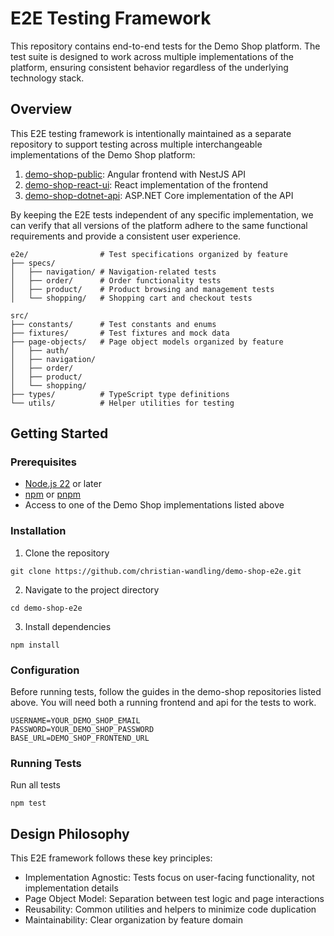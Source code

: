 # E2E Testing Framework

This repository contains end-to-end tests for the Demo Shop platform. The test suite is designed to work across multiple
implementations of the platform, ensuring consistent behavior regardless of the underlying technology stack.

## Overview

This E2E testing framework is intentionally maintained as a separate repository to support testing across multiple
interchangeable implementations of the Demo Shop platform:

1. [demo-shop-public](http://github.com/christian-wandling/demo-shop-public): Angular frontend with NestJS API
2. [demo-shop-react-ui](http://github.com/christian-wandling/demo-shop-react-ui): React implementation of the frontend
3. [demo-shop-dotnet-api](http://github.com/christian-wandling/demo-shop-dotnet-api): ASP.NET Core implementation of the API

By keeping the E2E tests independent of any specific implementation, we can verify that all versions of the platform 
adhere to the same functional requirements and provide a consistent user experience.

```
e2e/                # Test specifications organized by feature
├── specs/
│   ├── navigation/ # Navigation-related tests
│   ├── order/      # Order functionality tests
│   ├── product/    # Product browsing and management tests
│   └── shopping/   # Shopping cart and checkout tests

src/
├── constants/      # Test constants and enums
├── fixtures/       # Test fixtures and mock data
├── page-objects/   # Page object models organized by feature
│   ├── auth/
│   ├── navigation/
│   ├── order/
│   ├── product/
│   └── shopping/
├── types/          # TypeScript type definitions
└── utils/          # Helper utilities for testing
```

## Getting Started

### Prerequisites

- <a href="https://nodejs.org/en" target="\_blank">Node.js 22</a> or later
- <a href="https://www.npmjs.com/" target="\_blank">npm</a> or <a href="https://pnpm.io/installation" target="\_blank">pnpm</a>
- Access to one of the Demo Shop implementations listed above

### Installation

1. Clone the repository
```
git clone https://github.com/christian-wandling/demo-shop-e2e.git
```

2. Navigate to the project directory
```
cd demo-shop-e2e
```

3. Install dependencies
```
npm install
```

### Configuration

Before running tests, follow the guides in the demo-shop repositories listed above. You will need both a running 
frontend and api for the tests to work.

```
USERNAME=YOUR_DEMO_SHOP_EMAIL
PASSWORD=YOUR_DEMO_SHOP_PASSWORD
BASE_URL=DEMO_SHOP_FRONTEND_URL
```

### Running Tests

Run all tests
```
npm test
```

## Design Philosophy

This E2E framework follows these key principles:

- Implementation Agnostic: Tests focus on user-facing functionality, not implementation details
- Page Object Model: Separation between test logic and page interactions
- Reusability: Common utilities and helpers to minimize code duplication
- Maintainability: Clear organization by feature domain